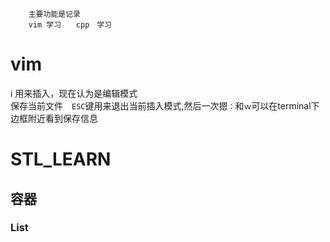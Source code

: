         主要功能是记录
        vim 学习　　cpp　学习

# vim  
i 用来插入，现在认为是编辑模式  
保存当前文件　`ESC`键用来退出当前插入模式,然后一次摁`：`和`ｗ`可以在terminal下边框附近看到保存信息
# STL_LEARN
## 容器
### List
